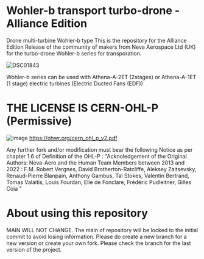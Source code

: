 # Wohler-b transport turbo-drone - Alliance Edition
Drone multi-turbine Wohler-b type
This is the repository for the Alliance Edition Release of the community of makers from Neva Aerospace Ltd (UK) for the turbo-drone Wohler-b series for transporation.

![DSC01843](https://github.com/Alliance-Open-Thrust/Wohler-b_Alliance/assets/24481026/98c8619f-2da9-4ce2-8945-391197639d79)

Wohler-b series can be used with Athena-A-2ET (2stages) or Athena-A-1ET (1 stage) electric turbines (Electric Ducted Fans (EDF))


# THE LICENSE IS CERN-OHL-P (Permissive)
![image](https://github.com/Alliance-Open-Thrust/Athena-A-2ET-1.64_Alliance/assets/24481026/a52f917a-47ed-49f7-9073-155290a58159)
https://ohwr.org/cern_ohl_p_v2.pdf

Any further fork and/or modification must bear the following Notice as per chapter 1.6 of Definition of the OHL-P :
"Acknoledgement of the Original Authors: Neva-Aero and the Human Team Members between 2013 and 2022 : F.M. Robert Vergnes, David Brotherton-Ratcliffe, Aleksey Zaitsevsky, Renaud-Pierre Blanpain, Anthony Gambus, Tal Stokes, Valentin Bertrand, Tomas Valaitis, Louis Fourdan, Elie de Fonclare, Frédéric Pudleitner, Gilles Coïa  "


# About using this repository
MAIN WILL NOT CHANGE.
The main of repository will be locked to the initial commit to avoid losing information. 
Please do create a new branch for a new version or create your own fork.
Please check the branch for the last version of the project.
